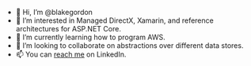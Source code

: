 - 👋 Hi, I’m @blakegordon
- 👀 I’m interested in Managed DirectX, Xamarin, and reference architectures for ASP.NET Core.
- 🌱 I’m currently learning how to program AWS.
- 💞️ I’m looking to collaborate on abstractions over different data stores.
- 📫 You can [reach me](https://www.linkedin.com/in/blake-underwood-4763a34b) on LinkedIn.

<!---
blakegordon/blakegordon is a ✨ special ✨ repository because its `README.md` (this file) appears on your GitHub profile.
You can click the Preview link to take a look at your changes.
--->
